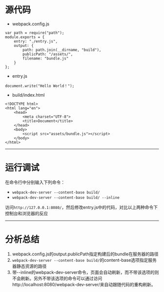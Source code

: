 # 源代码
- webpack.config.js

```
var path = require("path");
module.exports = {
    entry: "./entry.js",
    output: {
        path: path.join(__dirname, "build"),
        publicPath: "/assets/",
        filename: "bundle.js"
    }
};
```

- entry.js

```
document.write("Hello World！");
```

- build/index.html

```
<!DOCTYPE html>
<html lang="en">
    <head>
        <meta charset="UTF-8">
        <title>Document</title>
    </head>
    <body>
        <script src="assets/bundle.js"></script>
    </body>
</html>
```

---

# 运行调试
在命令行中分别输入下列命令：
- `webpack-dev-server --content-base build/`
- `webpack-dev-server --content-base build/ --inline`

访问`http://127.0.0.1:8080/`，然后修改entry.js中的代码，对比以上两种命令下控制台和浏览器的反应

---

# 分析总结
1. webpack.config.js的output.publicPath指定构建后的bundle在服务器的路径
2. `webpack-dev-server --content-base build/`的content-base选项指定服务器静态资源的路径
3. 带--inline的webpack-dev-server命令，页面会自动刷新，而不带该选项的则不会刷新。另外不带该选项的命令可以通过访问http://localhost:8080/webpack-dev-server/来自动跟随代码的重构刷新。